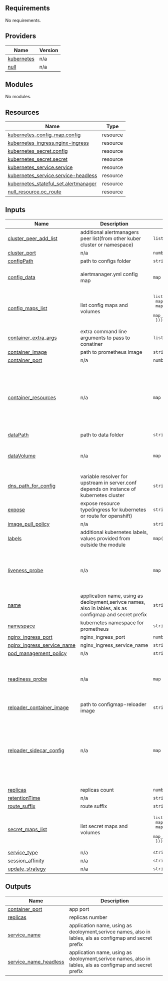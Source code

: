 <!-- BEGIN_TF_DOCS -->
## Requirements

No requirements.

## Providers

| Name | Version |
|------|---------|
| <a name="provider_kubernetes"></a> [kubernetes](#provider\_kubernetes) | n/a |
| <a name="provider_null"></a> [null](#provider\_null) | n/a |

## Modules

No modules.

## Resources

| Name | Type |
|------|------|
| [kubernetes_config_map.config](https://registry.terraform.io/providers/hashicorp/kubernetes/latest/docs/resources/config_map) | resource |
| [kubernetes_ingress.nginx-ingress](https://registry.terraform.io/providers/hashicorp/kubernetes/latest/docs/resources/ingress) | resource |
| [kubernetes_secret.config](https://registry.terraform.io/providers/hashicorp/kubernetes/latest/docs/resources/secret) | resource |
| [kubernetes_secret.secret](https://registry.terraform.io/providers/hashicorp/kubernetes/latest/docs/resources/secret) | resource |
| [kubernetes_service.service](https://registry.terraform.io/providers/hashicorp/kubernetes/latest/docs/resources/service) | resource |
| [kubernetes_service.service-headless](https://registry.terraform.io/providers/hashicorp/kubernetes/latest/docs/resources/service) | resource |
| [kubernetes_stateful_set.alertmanager](https://registry.terraform.io/providers/hashicorp/kubernetes/latest/docs/resources/stateful_set) | resource |
| [null_resource.oc_route](https://registry.terraform.io/providers/hashicorp/null/latest/docs/resources/resource) | resource |

## Inputs

| Name | Description | Type | Default | Required |
|------|-------------|------|---------|:--------:|
| <a name="input_cluster_peer_add_list"></a> [cluster\_peer\_add\_list](#input\_cluster\_peer\_add\_list) | additional alertmanagers peer list(from other kuber cluster or namespace) | `list(any)` | `[]` | no |
| <a name="input_cluster_port"></a> [cluster\_port](#input\_cluster\_port) | n/a | `number` | `9094` | no |
| <a name="input_configPath"></a> [configPath](#input\_configPath) | path to configs folder | `string` | `"/etc/alertmanager"` | no |
| <a name="input_config_data"></a> [config\_data](#input\_config\_data) | alertmanager.yml config map | `map` | <pre>{<br>  "alertmanager.yml": "\n"<br>}</pre> | no |
| <a name="input_config_maps_list"></a> [config\_maps\_list](#input\_config\_maps\_list) | list config maps and volumes | <pre>list(object({<br>    map_name = string<br>    map_path = string<br>    map_data = map(string)<br>  }))</pre> | `[]` | no |
| <a name="input_container_extra_args"></a> [container\_extra\_args](#input\_container\_extra\_args) | extra command line arguments to pass to conatiner | `list(string)` | `[]` | no |
| <a name="input_container_image"></a> [container\_image](#input\_container\_image) | path to prometheus image | `string` | n/a | yes |
| <a name="input_container_port"></a> [container\_port](#input\_container\_port) | n/a | `number` | `9093` | no |
| <a name="input_container_resources"></a> [container\_resources](#input\_container\_resources) | n/a | `map` | <pre>{<br>  "limits_cpu": "0.05",<br>  "limits_ephemeral_storage": "1Gi",<br>  "limits_memory": "50M",<br>  "requests_cpu": "0.05",<br>  "requests_ephemeral_storage": "1Gi",<br>  "requests_memory": "50M",<br>  "size_limit": "1Gi"<br>}</pre> | no |
| <a name="input_dataPath"></a> [dataPath](#input\_dataPath) | path to data folder | `string` | `"/data"` | no |
| <a name="input_dataVolume"></a> [dataVolume](#input\_dataVolume) | n/a | `map` | <pre>{<br>  "empty_dir": {},<br>  "name": "storage-volume"<br>}</pre> | no |
| <a name="input_dns_path_for_config"></a> [dns\_path\_for\_config](#input\_dns\_path\_for\_config) | variable resolver for upstream in server.conf depends on instance of kubernetes cluster | `string` | `"svc.cluster.local"` | no |
| <a name="input_expose"></a> [expose](#input\_expose) | expose resource type(ingress for kubernetes or route for openshift) | `string` | `"none"` | no |
| <a name="input_image_pull_policy"></a> [image\_pull\_policy](#input\_image\_pull\_policy) | n/a | `string` | `"Always"` | no |
| <a name="input_labels"></a> [labels](#input\_labels) | additional kubernetes labels, values provided from outside the module | `map(string)` | `{}` | no |
| <a name="input_liveness_probe"></a> [liveness\_probe](#input\_liveness\_probe) | n/a | `map` | <pre>{<br>  "failure_threshold": 3,<br>  "initial_delay_seconds": 120,<br>  "period_seconds": 60,<br>  "timeout_seconds": 30<br>}</pre> | no |
| <a name="input_name"></a> [name](#input\_name) | application name, using as deoloyment,serivce names, also in lables, als as configmap and secret prefix | `string` | `"alertmanager"` | no |
| <a name="input_namespace"></a> [namespace](#input\_namespace) | kubernetes namespace for prometheus | `string` | `"monitoring"` | no |
| <a name="input_nginx_ingress_port"></a> [nginx\_ingress\_port](#input\_nginx\_ingress\_port) | nginx\_ingress\_port | `number` | `8080` | no |
| <a name="input_nginx_ingress_service_name"></a> [nginx\_ingress\_service\_name](#input\_nginx\_ingress\_service\_name) | nginx\_ingress\_service\_name | `string` | n/a | yes |
| <a name="input_pod_management_policy"></a> [pod\_management\_policy](#input\_pod\_management\_policy) | n/a | `string` | `"OrderedReady"` | no |
| <a name="input_readiness_probe"></a> [readiness\_probe](#input\_readiness\_probe) | n/a | `map` | <pre>{<br>  "failure_threshold": 3,<br>  "initial_delay_seconds": 120,<br>  "period_seconds": 60,<br>  "timeout_seconds": 30<br>}</pre> | no |
| <a name="input_reloader_container_image"></a> [reloader\_container\_image](#input\_reloader\_container\_image) | path to configmap-reloader image | `string` | n/a | yes |
| <a name="input_reloader_sidecar_config"></a> [reloader\_sidecar\_config](#input\_reloader\_sidecar\_config) | n/a | `map` | <pre>{<br>  "container_port": 9533,<br>  "container_resources": {<br>    "limits_cpu": "20m",<br>    "limits_memory": "30M",<br>    "requests_cpu": "20m",<br>    "requests_memory": "30M"<br>  },<br>  "name": "reloader"<br>}</pre> | no |
| <a name="input_replicas"></a> [replicas](#input\_replicas) | replicas count | `number` | `3` | no |
| <a name="input_retentionTime"></a> [retentionTime](#input\_retentionTime) | n/a | `string` | `"170h"` | no |
| <a name="input_route_suffix"></a> [route\_suffix](#input\_route\_suffix) | route suffix | `string` | `"none"` | no |
| <a name="input_secret_maps_list"></a> [secret\_maps\_list](#input\_secret\_maps\_list) | list secret maps and volumes | <pre>list(object({<br>    map_name = string<br>    map_path = string<br>    map_data = map(string)<br>  }))</pre> | `[]` | no |
| <a name="input_service_type"></a> [service\_type](#input\_service\_type) | n/a | `string` | `"ClusterIP"` | no |
| <a name="input_session_affinity"></a> [session\_affinity](#input\_session\_affinity) | n/a | `string` | `"ClientIP"` | no |
| <a name="input_update_strategy"></a> [update\_strategy](#input\_update\_strategy) | n/a | `string` | `"RollingUpdate"` | no |

## Outputs

| Name | Description |
|------|-------------|
| <a name="output_container_port"></a> [container\_port](#output\_container\_port) | app port |
| <a name="output_replicas"></a> [replicas](#output\_replicas) | replicas number |
| <a name="output_service_name"></a> [service\_name](#output\_service\_name) | application name, using as deoloyment,serivce names, also in lables, als as configmap and secret prefix |
| <a name="output_service_name_headless"></a> [service\_name\_headless](#output\_service\_name\_headless) | application name, using as deoloyment,serivce names, also in lables, als as configmap and secret prefix |
<!-- END_TF_DOCS -->